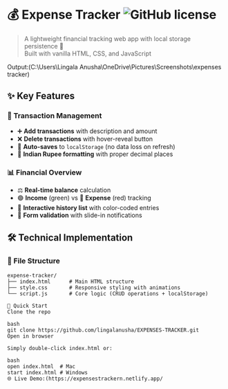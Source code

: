 # 💰 Expense Tracker ![GitHub license](https://img.shields.io/badge/license-MIT-blue)

> A lightweight financial tracking web app with local storage persistence 💾  
> Built with vanilla HTML, CSS, and JavaScript

Output:(C:\Users\Lingala Anusha\OneDrive\Pictures\Screenshots\expenses tracker)

## ✨ Key Features

### 📝 Transaction Management
- ➕ **Add transactions** with description and amount
- ❌ **Delete transactions** with hover-reveal button
- 💾 **Auto-saves** to `localStorage` (no data loss on refresh)
- 🔢 **Indian Rupee formatting** with proper decimal places

### 📊 Financial Overview
- ⚖️ **Real-time balance** calculation
- 🟢 **Income** (green) vs 🔴 **Expense** (red) tracking
- 📜 **Interactive history list** with color-coded entries
- 🔔 **Form validation** with slide-in notifications

## 🛠️ Technical Implementation

### 📂 File Structure
```plaintext
expense-tracker/
├── index.html      # Main HTML structure
├── style.css       # Responsive styling with animations
└── script.js       # Core logic (CRUD operations + localStorage)

🚀 Quick Start
Clone the repo

bash
git clone https://github.com/lingalanusha/EXPENSES-TRACKER.git
Open in browser

Simply double-click index.html or:

bash
open index.html  # Mac
start index.html # Windows
🌐 Live Demo:(https://expensestrackern.netlify.app/
